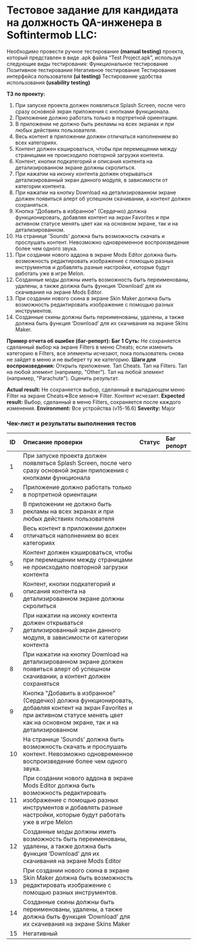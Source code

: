 # Тестовое задание для кандидата на должность QA-инженера в Softintermob LLC:

Необходимо провести ручное тестирование **(manual testing)** проекта, который представлен в виде .apk файла “Test Project.apk”, используя следующие виды тестирования:
Функциональное тестирование
Позитивное тестирование
Негативное тестирование
Тестирование интерфейса пользователя **(ui testing)**
Тестирование удобства использования **(usability testing)**

**ТЗ по проекту:**
1. При запуске проекта должен появляться Splash Screen, после чего сразу основной экран приложения с кнопками функционала. 
2. Приложение должно работать только в портретной ориентации.
3. В приложении не должно быть рекламы на всех экранах и при любых действиях пользователя.
4. Весь контент в приложении должен отличаться наполнением во всех категориях.
5. Контент должен кэшироваться, чтобы при перемещении между страницами не происходило повторной загрузки контента.
6. Контент, кнопки подкатегорий и описания контента на детализированном экране должны скролиться.
7. При нажатии на иконку контента должен открываться детализированный экран данного модуля, в зависимости от категории контента.
8. При нажатии на кнопку Download на детализированном экране должен появиться алерт об успешном скачивании, а контент должен сохраняться.
9. Кнопка "Добавить в избранное" (Сердечко) должна функционировать, добавляя контент на экран Favorites и при активном статусе менять цвет как на основном экране, так и на детализированном.
10. На странице 'Sounds' должна быть возможность скачать и прослушать контент. Невозможно одновременное воспроизведение более чем одного звука.
11. При создании нового аддона в экране Mods Editor должна быть возможность редактировать изображение с помощью разных инструментов и добавлять разные настройки,  которые будут работать уже в игре Melon.
12. Созданные моды должны иметь возможность быть переименованы, удалены, а также должна быть функция ‘Download’ для их скачивания на экране Mods Editor.
13. При создании нового скина в экране Skin Maker должна быть возможность редактировать изображение с помощью разных инструментов.
14. Созданные скины должны быть переименованы, удалены, а также должна быть функция ‘Download’ для их скачивания на экране Skins Maker.

**Пример отчета об ошибке (баг-репорт):**
**Баг 1**
**Суть:** Не сохраняется сделанный выбор на экране Filters в меню Cheats; если изменить категорию в Filters, все элементы исчезают, пока пользователь снова не зайдет в меню и не выберет ту же категорию.
**Шаги для воспроизведения:**
Открыть приложение.
Тап Cheats.
Тап на Filters.
Тап на любой элемент (например, "Other").
Тап на любой элемент (например, "Parachute").
            Оценить результат.

**Actual result:** Не сохраняется выбор, сделанный в выпадающем меню Filter на экране Cheats=>Все меню=> Filter. Контент исчезает.
**Expected result:**  Выбор, сделанный в меню Filters, сохраняется после каждого изменения.
**Environment:** Все устройства (v15-16.6)
**Severity:** Major


### Чек-лист и результаты выполнения тестов

|ID|Описание проверки|Статус|Баг репорт|
|:---------|:------|:--------------|:-------------|
|1|При запуске проекта должен появляться Splash Screen, после чего сразу основной экран приложения с кнопками функционала|||
|2|Приложение должно работать только в портретной ориентации|||	
|3|В приложении не должно быть рекламы на всех экранах и при любых действиях пользователя|||	
|4|Весь контент в приложении должен отличаться наполнением во всех категориях|||
|5|Контент должен кэшироваться, чтобы при перемещении между страницами не происходило повторной загрузки контента|||
|6|Контент, кнопки подкатегорий и описания контента на детализированном экране должны скролиться|||
|7|При нажатии на иконку контента должен открываться детализированный экран данного модуля, в зависимости от категории контента|||
|8|При нажатии на кнопку Download на детализированном экране должен появиться алерт об успешном скачивании, а контент должен сохраняться|||
|9|Кнопка "Добавить в избранное" (Сердечко) должна функционировать, добавляя контент на экран Favorites и при активном статусе менять цвет как на основном экране, так и на детализированном|||
|10|На странице 'Sounds' должна быть возможность скачать и прослушать контент. Невозможно одновременное воспроизведение более чем одного звука.|||
|11|При создании нового аддона в экране Mods Editor должна быть возможность редактировать изображение с помощью разных инструментов и добавлять разные настройки, которые будут работать уже в игре Melon|||
|12|Созданные моды должны иметь возможность быть переименованы, удалены, а также должна быть функция ‘Download’ для их скачивания на экране Mods Editor|||
|13|При создании нового скина в экране Skin Maker должна быть возможность редактировать изображение с помощью разных инструментов.|||
|14|	Созданные скины должны быть переименованы, удалены, а также должна быть функция ‘Download’ для их скачивания на экране Skins Maker|||
|15|	Негативный|||
